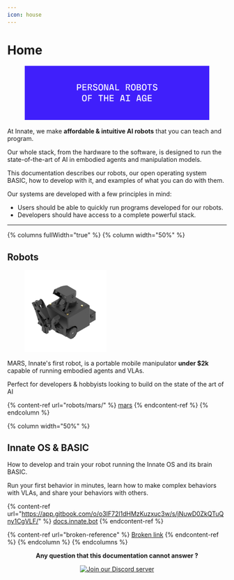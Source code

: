 ```yaml
---
icon: house
---
```


# Home

<div data-full-width="true"><figure><img src=".gitbook/assets/Group 1321323070.png" alt=""><figcaption></figcaption></figure></div>



At Innate, we make **affordable & intuitive AI robots** that you can teach and program.

Our whole stack, from the hardware to the software, is designed to run the state-of-the-art of AI in embodied agents and manipulation models.



This documentation describes our robots, our open operating system BASIC, how to develop with it, and examples of what you can do with them.



Our systems are developed with a few principles in mind:

* Users should be able to quickly run programs developed for our robots.
* Developers should have access to a complete powerful stack.



***





{% columns fullWidth="true" %}
{% column width="50%" %}
## Robots

<figure><img src=".gitbook/assets/isometric_crop.png" alt="" width="188"><figcaption></figcaption></figure>

MARS, Innate's first robot, is a portable mobile manipulator **under $2k** capable of running embodied agents and VLAs.

Perfect for developers & hobbyists looking to build on the state of the art of AI

{% content-ref url="robots/mars/" %}
[mars](robots/mars/)
{% endcontent-ref %}
{% endcolumn %}

{% column width="50%" %}
## Innate OS & BASIC

How to develop and train your robot running the Innate OS and its brain BASIC.

Run your first behavior in minutes, learn how to make complex behaviors with VLAs, and share your behaviors with others.

{% content-ref url="https://app.gitbook.com/o/o3IF72l1dHMzKuzxuc3w/s/jNuwD0ZkQTuQny1CgVLF/" %}
[docs.innate.bot](https://app.gitbook.com/o/o3IF72l1dHMzKuzxuc3w/s/jNuwD0ZkQTuQny1CgVLF/)
{% endcontent-ref %}

{% content-ref url="broken-reference" %}
[Broken link](broken-reference)
{% endcontent-ref %}
{% endcolumn %}
{% endcolumns %}





<p align="center"><strong>Any question that this documentation cannot answer ?</strong></p>

<p align="center"><a href="https://discord.com/invite/KtkyT97kc7"><img src="https://i0.wp.com/nikke.gg/wp-content/uploads/join-us-discord.png?fit=728%2C200&#x26;ssl=1" alt="Join our Discord server"></a></p>



